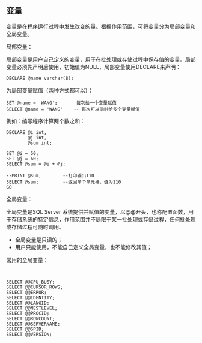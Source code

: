 ## 变量

变量是在程序运行过程中发生改变的量。根据作用范围，可将变量分为局部变量和全局变量。

局部变量：

局部变量是用户自己定义的变量，用于在批处理或存储过程中保存值的变量。局部变量必须先声明后使用，初始值为NULL，局部变量使用DECLARE来声明：

```
DECLARE @name varchar(8);
```

为局部变量赋值（两种方式都可以）：

```
SET @name = 'WANG';    -- 每次给一个变量赋值
SELECT @name = 'WANG'    -- 每次可以同时给多个变量赋值
```

例如：编写程序计算两个数之和：

```
DECLARE @i int,
        @j int,
        @sum int;

SET @i = 50;
SET @j = 60;
SELECT @sum = @i + @j;

--PRINT @sum;        --打印输出110
SELECT @sum;         --返回单个单元格，值为110
GO
```

全局变量：

全局变量是SQL Server 系统提供并赋值的变量，以@@开头，也称配置函数，用于存储系统的特定信息，作用范围并不局限于某一批处理或存储过程，任何批处理或存储过程可随时调用。

* 全局变量是只读的；
* 用户只能使用，不能自己定义全局变量，也不能修改其值；

常用的全局变量：

```


SELECT @@CPU_BUSY;
SELECT @@CURSOR_ROWS;
SELECT @@ERROR;
SELECT @@IDENTITY;
SELECT @@LANGID;
SELECT @@NESTLEVEL;
SELECT @@PROCID;
SELECT @@ROWCOUNT;
SELECT @@SERVERNAME;
SELECT @@SPID;
SELECT @@VERSION;
```



